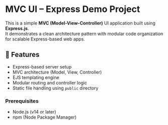 # MVC UI – Express Demo Project

This is a simple **MVC (Model-View-Controller)** UI application built using **Express.js**.  
It demonstrates a clean architecture pattern with modular code organization for scalable Express-based web apps.


## 🚀 Features

- Express-based server setup  
- MVC architecture (Model, View, Controller)  
- EJS templating engine  
- Modular routing and controller logic  
- Static file handling using `public` directory

### Prerequisites

- Node.js (v14 or later)
- npm (Node Package Manager)



